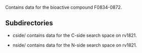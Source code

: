 Contains data for the bioactive compound F0834-0872.

## Subdirectories

- cside/ contains data for the C-side search space on rv1821.

- nside/ contains data for the N-side search space on rv1821.

